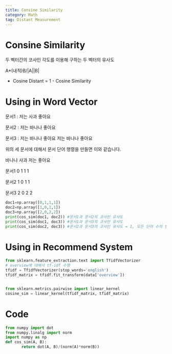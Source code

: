 ```yaml
---
title: Consine Similarity
category: Math
tag: Distant Measurement
---
```



# Consine Similarity 
두 벡터간의 코사인 각도를 이용해 구하는 두 벡터의 유사도

A*(내적)B/|A||B|

-  Cosine Distant = 1 - Cosine Similarity


# Using in Word Vector
문서1 : 저는 사과 좋아요

문서2 : 저는 바나나 좋아요

문서3 : 저는 바나나 좋아요 저는 바나나 좋아요

위의 세 문서에 대해서 문서 단어 행렬을 만들면 이와 같습니다.

바나나	사과	저는	좋아요

문서1	  0	1	1	1

문서2	  1	0	1	1

문서3	  2	0	2	2

```python
doc1=np.array([0,1,1,1])
doc2=np.array([1,0,1,1])
doc3=np.array([2,0,2,2])
print(cos_sim(doc1, doc2)) #문서1과 문서2의 코사인 유사도
print(cos_sim(doc1, doc3)) #문서1과 문서3의 코사인 유사도
print(cos_sim(doc2, doc3)) #문서2과 문서3의 코사인 유사도 = 1, 모든 단어 수의 빈도가 같을시 동일 문장이라 판단 
```

# Using in Recommend System
```python
from sklearn.feature_extraction.text import TfidfVectorizer
# overview에 대해서 tf-idf 수행
tfidf = TfidfVectorizer(stop_words='english')
tfidf_matrix = tfidf.fit_transform(data['overview'])


from sklearn.metrics.pairwise import linear_kernel
cosine_sim = linear_kernel(tfidf_matrix, tfidf_matrix)
```

# Code
```python
from numpy import dot
from numpy.linalg import norm
import numpy as np
def cos_sim(A, B):
       return dot(A, B)/(norm(A)*norm(B))
```
